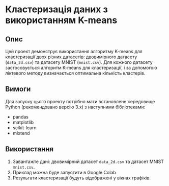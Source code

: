 # Кластеризація даних з використанням K-means

## Опис
Цей проект демонструє використання алгоритму K-means для кластеризації двох різних датасетів: двовимірного датасету (`data_2d.csv`) та датасету MNIST (`mnist.csv`). Для кожного датасету застосовується алгоритм K-means для кластеризації, і за допомогою ліктевого методу визначається оптимальна кількість кластерів.

## Вимоги
Для запуску цього проекту потрібно мати встановлене середовище Python (рекомендовано версію 3.x) з наступними бібліотеками:
- pandas
- matplotlib
- scikit-learn
- mlxtend

## Використання
1. Завантажте дані: двовимірний датасет `data_2d.csv` та датасет MNIST `mnist.csv`.
2. Приклад можна буде запустити в Google Colab
3. Результати кластеризації будуть відображені у вікнах графіків.


